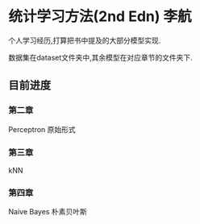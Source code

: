 # 统计学习方法(2nd Edn) 李航
个人学习经历,打算把书中提及的大部分模型实现.

数据集在dataset文件夹中,其余模型在对应章节的文件夹下.
## 目前进度
### 第二章 
Perceptron 原始形式

### 第三章 
kNN

### 第四章
Naive Bayes 朴素贝叶斯
